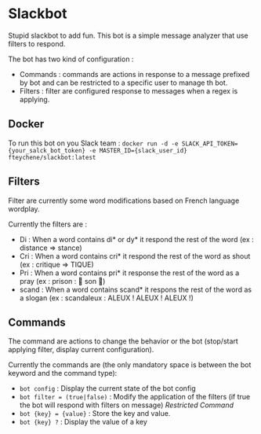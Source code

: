 # Slackbot
Stupid slackbot to add fun.
This bot is a simple message analyzer that use filters to respond.

The bot has two kind of configuration :
 * Commands : commands are actions in response to a message prefixed by bot and can be restricted to a specific user to manage th bot.
 * Filters : filter are configured response to messages when a regex is applying.


## Docker
To run this bot on you Slack team :
`docker run -d -e SLACK_API_TOKEN={your_salck_bot_token} -e MASTER_ID={slack_user_id} fteychene/slackbot:latest`

## Filters

Filter are currently some word modifications based on French language wordplay.

Currently the filters are :
 * Di : When a word contains di* or dy* it respond the rest of the word (ex : distance => stance)
 * Cri : When a word contains cri* it respond the rest of the word as shout (ex : critique => TIQUE)
 * Pri : When a word contains pri* it response the rest of the word as a pray (ex : prison : :pray: son :pray:)
 * scand : When a word contains scand* it respons the rest of the word as a slogan (ex : scandaleux : ALEUX ! ALEUX ! ALEUX !)

## Commands

The command are actions to change the behavior or the bot (stop/start applying filter, display current configuration).

Currently the commands are  (the only mandatory space is between the bot keyword and the command type):
 * `bot config` : Display the current state of the bot config
 * `bot filter = (true|false)` : Modify the application of the filters (if true the bot will respond with filters on message) *Restricted Command*
 * `bot {key} = {value}` : Store the key and value.
 * `bot {key} ?` : Display the value of a key

